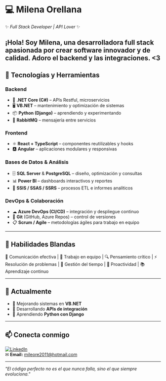 # 💻 Milena Orellana  

✨ *Full Stack Developer | API Lover* ✨  

¡Hola! Soy **Milena**, una desarrolladora full stack apasionada por crear software innovador y de calidad. Adoro el backend y las integraciones. <3
---

## 🚀 Tecnologías y Herramientas

### **Backend**
- 🖤 **.NET Core (C#)** – APIs Restful, microservicios  
- 🖥 **VB.NET** – mantenimiento y optimización de sistemas  
- 📦 **Python (Django)** – aprendiendo y experimentando  
- 📨 **RabbitMQ** – mensajería entre servicios

### **Frontend**
- ⚛ **React + TypeScript** – componentes reutilizables y hooks  
- 🅰 **Angular** – aplicaciones modulares y responsivas  

### **Bases de Datos & Análisis**
- 🗄 **SQL Server** & **PostgreSQL** – diseño, optimización y consultas  
- 📊 **Power BI** – dashboards interactivos y reportes  
- 🔄 **SSIS / SSAS / SSRS** – procesos ETL e informes analíticos  

### **DevOps & Colaboración**
- ☁ **Azure DevOps (CI/CD)** – integración y despliegue continuo  
- 🐙 **Git** (GitHub, Azure Repos) – control de versiones  
- 📋 **Scrum / Agile** – metodologías ágiles para trabajo en equipo  

---

## 🌟 Habilidades Blandas
💬 Comunicación efectiva | 🤝 Trabajo en equipo | 🔍 Pensamiento crítico | ⚡ Resolución de problemas | 📅 Gestión del tiempo | 🚀 Proactividad | 📚 Aprendizaje continuo  

---

## 📌 Actualmente
- 🚀 Mejorando sistemas en **VB.NET**  
- 🔗 Desarrollando **APIs de integración**  
- 🐍 Aprendiendo **Python con Django**  

---

## 📫 Conecta conmigo
[![LinkedIn](https://img.shields.io/badge/LinkedIn-Milena_Orellana-blue?style=flat&logo=linkedin)](https://www.linkedin.com/in/misaorema/)  
✉ **Email:** mileore2011@hotmail.com  

---

*"El código perfecto no es el que nunca falla, sino el que siempre evoluciona."*  
